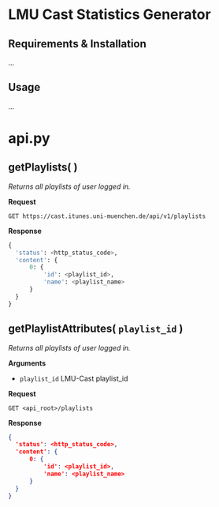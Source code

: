 # LMU Cast Statistics Generator

## Requirements & Installation
...

## Usage
...


# api.py

## getPlaylists( )
_Returns all playlists of user logged in._

**Request**
```shell
GET https://cast.itunes.uni-muenchen.de/api/v1/playlists
```

**Response**
```python
{
  'status': <http_status_code>,
  'content': {
      0: {
          'id': <playlist_id>,
          'name': <playlist_name>
      }
  }
}
```



## getPlaylistAttributes( `playlist_id` )
_Returns all playlists of user logged in._

**Arguments**
- `playlist_id` LMU-Cast playlist_id

**Request**
```http
GET <api_root>/playlists
```

**Response**
```json
{
  'status': <http_status_code>,
  'content': {
      0: {
          'id': <playlist_id>,
          'name': <playlist_name>
      }
  }
}
```
